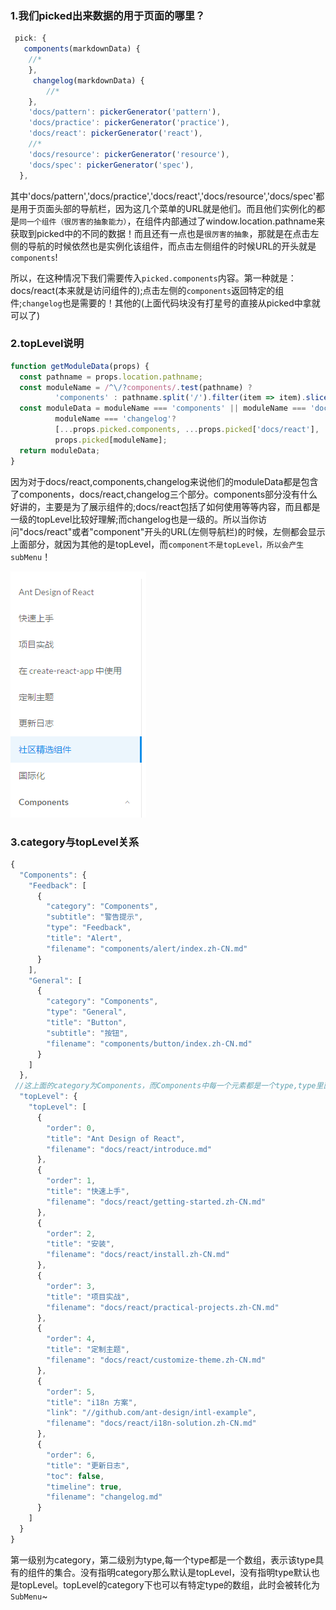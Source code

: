 ### 1.我们picked出来数据的用于页面的哪里？
```js
 pick: {
   components(markdownData) {
    //*
    },
     changelog(markdownData) {
        //*
    },
    'docs/pattern': pickerGenerator('pattern'),
    'docs/practice': pickerGenerator('practice'),
    'docs/react': pickerGenerator('react'),
    //*
    'docs/resource': pickerGenerator('resource'),
    'docs/spec': pickerGenerator('spec'),
  },
```
其中'docs/pattern','docs/practice','docs/react','docs/resource','docs/spec'都是用于页面头部的导航栏，因为这几个菜单的URL就是他们。而且他们实例化的都是`同一个组件（很厉害的抽象能力）`，在组件内部通过了window.location.pathname来获取到picked中的不同的数据！而且还有一点也是`很厉害的抽象`，那就是在点击左侧的导航的时候依然也是实例化该组件，而点击左侧组件的时候URL的开头就是`components`!

所以，在这种情况下我们需要传入`picked.components`内容。第一种就是：docs/react(本来就是访问组件的);点击左侧的`components`返回特定的组件;`changelog`也是需要的！其他的(上面代码块没有打星号的直接从picked中拿就可以了)

### 2.topLevel说明
```js
function getModuleData(props) {
  const pathname = props.location.pathname;
  const moduleName = /^\/?components/.test(pathname) ?
          'components' : pathname.split('/').filter(item => item).slice(0, 2).join('/');
  const moduleData = moduleName === 'components' || moduleName === 'docs/react' ||
          moduleName === 'changelog'?
          [...props.picked.components, ...props.picked['docs/react'], ...props.picked.changelog] :
          props.picked[moduleName];
  return moduleData;
}
```
因为对于docs/react,components,changelog来说他们的moduleData都是包含了components，docs/react,changelog三个部分。components部分没有什么好讲的，主要是为了展示组件的;docs/react包括了如何使用等等内容，而且都是一级的topLevel比较好理解;而changelog也是一级的。所以当你访问"docs/react"或者"component"开头的URL(左侧导航栏)的时候，左侧都会显示上面部分，就因为其他的是topLevel，而`component不是topLevel，所以会产生subMenu`！

![](./react.PNG)

### 3.category与topLevel关系
```js
{
  "Components": {
    "Feedback": [
      {
        "category": "Components",
        "subtitle": "警告提示",
        "type": "Feedback",
        "title": "Alert",
        "filename": "components/alert/index.zh-CN.md"
      }
    ],
    "General": [
      {
        "category": "Components",
        "type": "General",
        "title": "Button",
        "subtitle": "按钮",
        "filename": "components/button/index.zh-CN.md"
      }
    ]
  },
 //这上面的category为Components，而Components中每一个元素都是一个type,type里面才是真实的数据
  "topLevel": {
    "topLevel": [
      {
        "order": 0,
        "title": "Ant Design of React",
        "filename": "docs/react/introduce.md"
      },
      {
        "order": 1,
        "title": "快速上手",
        "filename": "docs/react/getting-started.zh-CN.md"
      },
      {
        "order": 2,
        "title": "安装",
        "filename": "docs/react/install.zh-CN.md"
      },
      {
        "order": 3,
        "title": "项目实战",
        "filename": "docs/react/practical-projects.zh-CN.md"
      },
      {
        "order": 4,
        "title": "定制主题",
        "filename": "docs/react/customize-theme.zh-CN.md"
      },
      {
        "order": 5,
        "title": "i18n 方案",
        "link": "//github.com/ant-design/intl-example",
        "filename": "docs/react/i18n-solution.zh-CN.md"
      },
      {
        "order": 6,
        "title": "更新日志",
        "toc": false,
        "timeline": true,
        "filename": "changelog.md"
      }
    ]
  }
}
```
第一级别为category，第二级别为type,每一个type都是一个数组，表示该type具有的组件的集合。没有指明category那么默认是topLevel，没有指明type默认也是topLevel。topLevel的category下也可以有特定type的数组，此时会被转化为`SubMenu`~